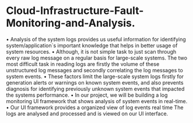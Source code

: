 # Cloud-Infrastructure-Fault-Monitoring-and-Analysis.

•	Analysis of the system logs provides us useful information for identifying system/application`s important knowledge that helps in better usage of system resources.
•	 Although, it is not simple task to just scan through every raw log message on a regular basis for large-scale systems. The two most difficult task in reading logs are firstly the volume of these unstructured log messages and secondly correlating the log messages to system events.
•	 These factors limit the large-scale system logs firstly for generation alerts or warnings on known system events, and also prevents diagnosis for identifying previously unknown system events that impacted the systems performance.
•	 In our project, we will be building a log monitoring UI framework that shows analysis of system events in real-time. 
•	Our UI framework provides a organized view of log events real time The logs are analysed and processed and is viewed on our UI interface.

